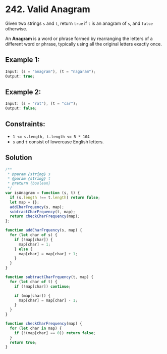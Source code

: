 # 242. Valid Anagram

Given two strings `s` and `t`, return `true` if `t` is an anagram of `s`, and `false` otherwise.

An **Anagram** is a word or phrase formed by rearranging the letters of a different word or phrase, typically using all the original letters exactly once.

## Example 1:

```js
Input: (s = "anagram"), (t = "nagaram");
Output: true;
```

## Example 2:

```js
Input: (s = "rat"), (t = "car");
Output: false;
```

## Constraints:

- `1 <= s.length, t.length <= 5 * 104`
- `s` and `t` consist of lowercase English letters.

## Solution

```js
/**
 * @param {string} s
 * @param {string} t
 * @return {boolean}
 */
var isAnagram = function (s, t) {
  if (s.length !== t.length) return false;
  let map = {};
  addCharFrquency(s, map);
  subtractCharFrquency(t, map);
  return checkCharFrequency(map);
};

function addCharFrquency(s, map) {
  for (let char of s) {
    if (!map[char]) {
      map[char] = 1;
    } else {
      map[char] = map[char] + 1;
    }
  }
}

function subtractCharFrquency(t, map) {
  for (let char of t) {
    if (!map[char]) continue;

    if (map[char]) {
      map[char] = map[char] - 1;
    }
  }
}

function checkCharFrequency(map) {
  for (let char in map) {
    if (!(map[char] == 0)) return false;
  }
  return true;
}
```

